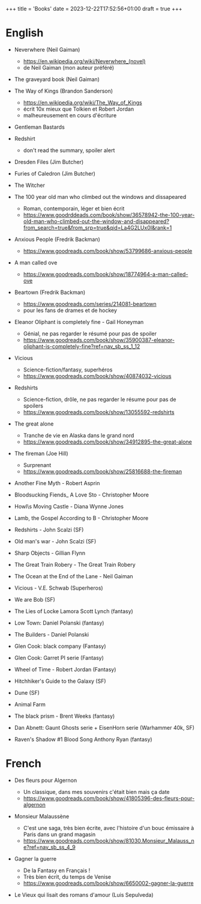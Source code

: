 +++
title = 'Books'
date = 2023-12-22T17:52:56+01:00
draft = true
+++

# English

* Neverwhere (Neil Gaiman)
    * https://en.wikipedia.org/wiki/Neverwhere_(novel)
    * de Neil Gaiman (mon auteur préféré)
 
* The graveyard book (Neil Gaiman)


* The Way of Kings (Brandon Sanderson)
    * https://en.wikipedia.org/wiki/The_Way_of_Kings
    * écrit 10x mieux que Tolkien et Robert Jordan
    * malheureusement en cours d'écriture
 
* Gentleman Bastards 

* Redshirt 
    * don't read the summary, spoiler alert

 
* Dresden Files (Jim Butcher)
* Furies of Caledron (Jim Butcher)
* The Witcher 
 
* The 100 year old man who climbed out the windows and dissapeared
    * Roman, contemporain, léger et bien écrit 
    * https://www.goodrddeads.com/book/show/36578942-the-100-year-old-man-who-climbed-out-the-window-and-disappeared?from_search=true&from_srp=true&qid=La4G2LUx0I&rank=1
 
* Anxious People (Fredrik Backman)
    * https://www.goodreads.com/book/show/53799686-anxious-people
* A man called ove
    * https://www.goodreads.com/book/show/18774964-a-man-called-ove
* Beartown (Fredrik Backman)
    * https://www.goodreads.com/series/214081-beartown
    * pour les fans de drames et de hockey

* Eleanor Oliphant is completely fine - Gail Honeyman      
    * Génial, ne pas regarder le résumé pour pas de spoiler
    * https://www.goodreads.com/book/show/35900387-eleanor-oliphant-is-completely-fine?ref=nav_sb_ss_1_12
 
* Vicious 
    * Science-fiction/fantasy, superhéros
    * https://www.goodreads.com/book/show/40874032-vicious
 
* Redshirts
    * Science-fiction, drôle, ne pas regarder le résume pour pas de spoilers
    * https://www.goodreads.com/book/show/13055592-redshirts
 
* The great alone 
    * Tranche de vie en Alaska dans le grand nord
    * https://www.goodreads.com/book/show/34912895-the-great-alone
 
* The fireman (Joe Hill) 
    * Surprenant
    * https://www.goodreads.com/book/show/25816688-the-fireman
 

* Another Fine Myth - Robert Asprin                  

* Bloodsucking Fiends_ A Love Sto - Christopher Moore

* Howl\s Moving Castle - Diana Wynne Jones          

* Lamb, the Gospel According to B - Christopher Moore

* Redshirts - John Scalzi (SF)                     

* Old man's war - John Scalzi (SF)

* Sharp Objects - Gillian Flynn  

* The Great Train Robery - The Great Train Robery

* The Ocean at the End of the Lane - Neil Gaiman

* Vicious - V.E. Schwab (Superheros)

* We are Bob (SF)

* The Lies of Locke Lamora Scott Lynch (fantasy)

* Low Town: Daniel Polanski (fantasy)

* The Builders - Daniel Polanski 

* Glen Cook: black company (Fantasy)
* Glen Cook: Garret PI serie (Fantasy)


* Wheel of Time - Robert Jordan (Fantasy)

* Hitchhiker's Guide to the Galaxy (SF)
 
* Dune (SF)
 
* Animal Farm
 
* The black prism - Brent Weeks (fantasy)

* Dan Abnett: Gaunt Ghosts serie + EisenHorn serie (Warhammer 40k, SF)

* Raven's Shadow #1 Blood Song Anthony Ryan (fantasy)


# French 
 
* Des fleurs pour Algernon
    * Un classique, dans mes souvenirs c'était bien mais ça date
    * https://www.goodreads.com/book/show/41805396-des-fleurs-pour-algernon

* Monsieur Malaussène
    * C'est une saga, très bien écrite, avec l'histoire d'un bouc émissaire à Paris dans un grand magasin
    * https://www.goodreads.com/book/show/81030.Monsieur_Malauss_ne?ref=nav_sb_ss_4_9 
 
* Gagner la guerre 
    * De la Fantasy en Français !
    * Très bien écrit, du temps de Venise
    * https://www.goodreads.com/book/show/6650002-gagner-la-guerre
 
* Le Vieux qui lisait des romans d'amour (Luis Sepulveda)
